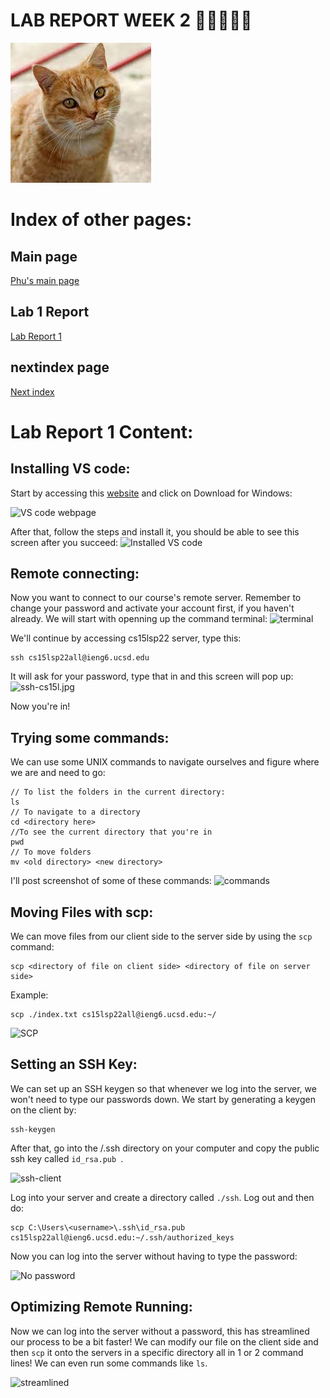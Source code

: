 # LAB REPORT WEEK 2 🚨🚨🚨🚨🚨

![Doggo](/Pictures/cat.jpg/)
# Index of other pages:
## Main page
[Phu's main page](https://pntsoi.github.io/cse15l-lab-reports/)

##  Lab 1 Report

[Lab Report 1](~/Lab-Report-1/lab-report-1-week-2.md)

## nextindex page
[Next index](~/nextindex.md)


# Lab Report 1 Content:

## Installing VS code:
Start by accessing this [website](https://code.visualstudio.com/) and click on Download for Windows:

![VS code webpage](~/Pictures/VS-code-webpage.jpg)

After that, follow the steps and install it, you should be able to see this screen after you succeed:
![Installed VS code](~/Pictures/VS-code-installed.jpg)


## Remote connecting:
Now you want to connect to our course's remote server. Remember to change your password and activate your account first, if you haven't already. We will start with openning up the command terminal:
![terminal](~/Pictures/empty-terminal.jpg)

We'll continue by accessing cs15lsp22 server, type this:
```
ssh cs15lsp22all@ieng6.ucsd.edu
```
It will ask for your password, type that in and this screen will pop up:
![ssh-cs15l.jpg](~/Pictures/ssh-cs15l.jpg)

Now you're in!

## Trying some commands:

We can use some UNIX commands to navigate ourselves and figure where we  are and need to go:

```
// To list the folders in the current directory:
ls 
// To navigate to a directory
cd <directory here>
//To see the current directory that you're in 
pwd
// To move folders
mv <old directory> <new directory>
```

I'll post screenshot of some of these commands:
![commands](~/Pictures/commands.jpg)

## Moving Files with scp:
We can move files from our client side to the server side by using the ``` scp ``` command:
```
scp <directory of file on client side> <directory of file on server side>
```
Example:
```
scp ./index.txt cs15lsp22all@ieng6.ucsd.edu:~/
```

![SCP](~/Pictures/scp.jpg)

## Setting an SSH Key:
We can set up an SSH keygen so that whenever we log into the server, we won't need to type our passwords down.
We start by generating a keygen on the client by:
```
ssh-keygen
```

After that, go into the /.ssh directory on your computer and copy the public ssh key called ```id_rsa.pub ```. 

![ssh-client](~/Pictures/ssh-client.jpg)

Log into your server and create a directory called ```./ssh```. 
Log out and then do:
```
scp C:\Users\<username>\.ssh\id_rsa.pub cs15lsp22all@ieng6.ucsd.edu:~/.ssh/authorized_keys
```

Now you can log into the server without having to type the password:

![No password](~/Pictures/no_password.jpg)

## Optimizing Remote Running:
Now we can log into the server without a password, this has streamlined our process to be a bit faster!
We can modify our file on the client side and then ```scp``` it onto the servers in a specific directory all in 1 or 2 command lines! We can even run some commands like ```ls```.

![streamlined](~/Pictures/streamline.jpg)




